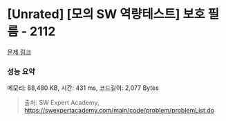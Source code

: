 # [Unrated] [모의 SW 역량테스트] 보호 필름 - 2112 

[문제 링크](https://swexpertacademy.com/main/code/problem/problemDetail.do?contestProbId=AV5V1SYKAaUDFAWu) 

### 성능 요약

메모리: 88,480 KB, 시간: 431 ms, 코드길이: 2,077 Bytes



> 출처: SW Expert Academy, https://swexpertacademy.com/main/code/problem/problemList.do